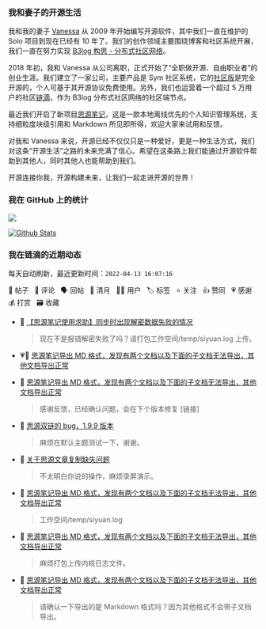 ### 我和妻子的开源生活

我和我的妻子 [Vanessa](https://github.com/Vanessa219) 从 2009 年开始编写开源软件，其中我们一直在维护的 Solo 项目到现在已经有 10 年了。我们的创作领域主要围绕博客和社区系统开展，我们一直在努力实现 [B3log 构思 - 分布式社区网络](https://ld246.com/article/1546941897596)。

2018 年初，我和 Vanessa 从公司离职，正式开始了“全职做开源、自由职业者”的创业生涯。我们建立了一家公司，主要产品是 Sym 社区系统，它的[社区版](https://github.com/88250/symphony)是完全开源的，个人可基于其开源协议免费使用。另外，我们也运营着一个超过 5 万用户的社区[链滴](https://ld246.com)，作为 B3log 分布式社区网络的社区端节点。

最近我们开启了新项目[思源笔记](https://github.com/siyuan-note/siyuan)，这是一款本地离线优先的个人知识管理系统，支持细粒度块级引用和 Markdown 所见即所得，欢迎大家来试用和反馈。

对我和 Vanessa 来说，开源已经不仅仅只是一种爱好，更是一种生活方式，我们对这条“开源生活”之路的未来充满了信心。希望在这条路上我们能通过开源软件帮助到其他人，同时其他人也能帮助到我们。

开源连接你我，开源构建未来，让我们一起走进开源的世界！

### 我在 GitHub 上的统计

<a title="Hits" target="_blank" href="https://github.com/88250/88250"><img src="https://hits.b3log.org/88250/88250.svg"></a>

[![Github Stats](https://github-readme-stats.vercel.app/api?username=88250&theme=tokyonight&show_icons=true)](https://github.com/88250)

<!--events start -->

### 我在链滴的近期动态

每天自动刷新，最近更新时间：`2022-04-13 16:07:16`

📝 帖子 &nbsp; 💬 评论 &nbsp; 🗣 回帖 &nbsp; 🌙 清月 &nbsp; 👨‍💻 用户 &nbsp; 🏷️ 标签 &nbsp; ⭐️ 关注 &nbsp; 👍 赞同 &nbsp; 💗 感谢 &nbsp; 💰 打赏 &nbsp; 🗃 收藏

* 💬 [【思源笔记使用求助】同步时出现解密数据失败的情况](https://ld246.com/article/1649388592950/comment/1649821037321#comments)

  > 现在不是报错解密失败了吗？请打包工作空间/temp/siyuan.log 上传。
* 💗📝 [思源笔记导出 MD 格式，发现有两个文档以及下面的子文档无法导出，其他文档导出正常](https://ld246.com/article/1649733306560)

  > 
* 💬 [思源笔记导出 MD 格式，发现有两个文档以及下面的子文档无法导出，其他文档导出正常](https://ld246.com/article/1649733306560/comment/1649819132167#comments)

  > 感谢反馈，已经确认问题，会在下个版本修复 [链接]
* 💬 [思源双链的 bug，1.9.9 版本](https://ld246.com/article/1649768776954/comment/1649818800256#comments)

  > 麻烦在默认主题测试一下，谢谢。
* 💬 [关于思源文章复制缺失问题](https://ld246.com/article/1649816770354/comment/1649817890749#comments)

  > 不太明白你说的操作，麻烦录屏演示。
* 💬 [思源笔记导出 MD 格式，发现有两个文档以及下面的子文档无法导出，其他文档导出正常](https://ld246.com/article/1649733306560/comment/1649815984418#comments)

  > 工作空间/temp/siyuan.log
* 💬 [思源笔记导出 MD 格式，发现有两个文档以及下面的子文档无法导出，其他文档导出正常](https://ld246.com/article/1649733306560/comment/1649814768858#comments)

  > 麻烦打包上传内核日志文件。
* 💬 [思源笔记导出 MD 格式，发现有两个文档以及下面的子文档无法导出，其他文档导出正常](https://ld246.com/article/1649733306560/comment/1649813607138#comments)

  > 请确认一下导出的是 Markdown 格式吗？因为其他格式不会带子文档导出。


<!--events end -->
